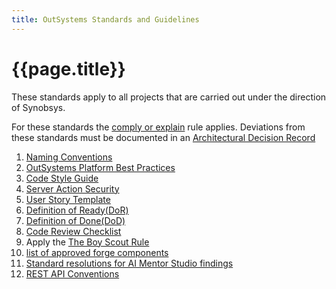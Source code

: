 ```yaml
---
title: OutSystems Standards and Guidelines
---
```

# {{page.title}}

These standards apply to all projects that are carried out under the direction of Synobsys.

For these standards the [comply or explain] rule applies. Deviations from these standards must be documented in an [Architectural Decision Record]

1. [Naming Conventions](2-OutSystemsNamingConventions.md)
1. [OutSystems Platform Best Practices]
1. [Code Style Guide](3-CodeStyleGuide.md)
1. [Server Action Security](4-ServerActionSecurity.md)
1. [User Story Template](5-UserStoryTemplate.md)
1. [Definition of Ready(DoR)](6-DefinitionOfReady.md)
1. [Definition of Done(DoD)](7-DefinitionOfDone.md)
1. [Code Review Checklist](8-CodeReviewChecklist.md)
1. Apply the [The Boy Scout Rule]
1. [list of approved forge components](10-approved-forge-components.md)
1. [Standard resolutions for AI Mentor Studio findings](11-resolve-architecture-dashboard-findings.md)
1. [REST API Conventions](12-REST-API-conventions.md)

[OutSystems Platform Best Practices]: https://success.outsystems.com/Documentation/Best_Practices/Development/OutSystems_Platform_Best_Practices
[The Boy Scout Rule]: https://www.oreilly.com/library/view/97-things-every/9780596809515/ch08.html
[comply or explain]: https://en.wikipedia.org/wiki/Comply_or_explain
[Architectural Decision Record]: ../adr/ADR-001-documenting-architecture-decisions.md
